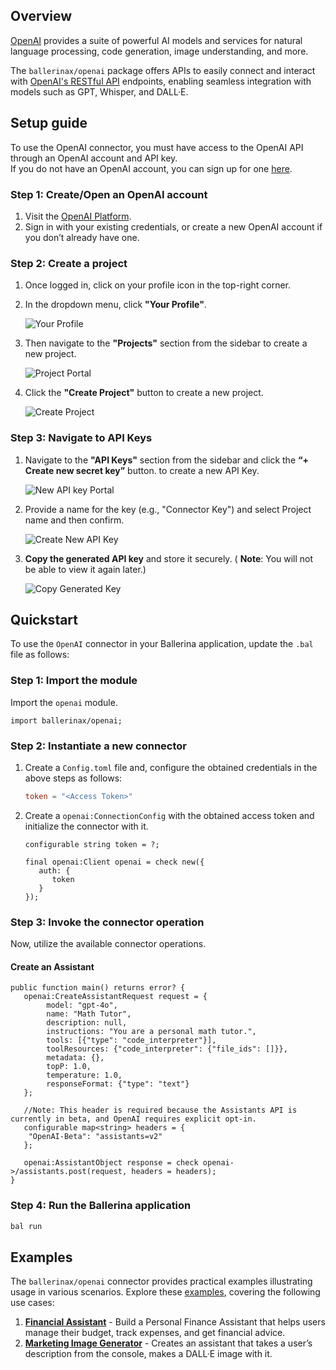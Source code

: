 ## Overview
[OpenAI](https://openai.com/) provides a suite of powerful AI models and services for natural language processing, code generation, image understanding, and more.

The `ballerinax/openai` package offers APIs to easily connect and interact with [OpenAI's RESTful API](https://openai.com/api/) endpoints, enabling seamless integration with models such as GPT, Whisper, and DALL·E.

## Setup guide
To use the OpenAI connector, you must have access to the OpenAI API through an OpenAI account and API key.  
If you do not have an OpenAI account, you can sign up for one [here](https://platform.openai.com/signup).

### Step 1: Create/Open an OpenAI account
1. Visit the [OpenAI Platform](https://platform.openai.com/).
2. Sign in with your existing credentials, or create a new OpenAI account if you don’t already have one.

### Step 2: Create a project
1. Once logged in, click on your profile icon in the top-right corner.
2. In the dropdown menu, click **"Your Profile"**. 

    ![Your Profile](https://raw.githubusercontent.com/ballerina-platform/module-ballerinax-openai/refs/heads/main/docs/setup/resources/your_profile.png)

3. Then navigate to the **"Projects"** section from the sidebar to create a new project.

   ![Project Portal](https://raw.githubusercontent.com/ballerina-platform/module-ballerinax-openai/refs/heads/main/docs/setup/resources/project_portal.png)

4. Click the **"Create Project"** button to create a new project.

   ![Create Project](https://raw.githubusercontent.com/ballerina-platform/module-ballerinax-openai/refs/heads/main/docs/setup/resources/create_project.png)
   
### Step 3: Navigate to API Keys
1. Navigate to the **"API Keys"** section from the sidebar and click the **“+ Create new secret key”** button. to create a new API Key.

   ![New API key Portal](https://raw.githubusercontent.com/ballerina-platform/module-ballerinax-openai/refs/heads/main/docs/setup/resources/api_key_portal.png)

2. Provide a name for the key (e.g., "Connector Key") and select Project name  and then confirm.

    ![Create New API Key](https://raw.githubusercontent.com/ballerina-platform/module-ballerinax-openai/refs/heads/main/docs/setup/resources/create_api_key.png)
3. **Copy the generated API key** and store it securely.  ( **Note**: You will not be able to view it again later.)

   ![Copy Generated Key](https://raw.githubusercontent.com/ballerina-platform/module-ballerinax-openai/refs/heads/main/docs/setup/resources/copy_key.png)

## Quickstart
To use the `OpenAI` connector in your Ballerina application, update the `.bal` file as follows:

### Step 1: Import the module
Import the `openai` module.

```ballerina
import ballerinax/openai;
```

### Step 2: Instantiate a new connector
1. Create a `Config.toml` file and, configure the obtained credentials in the above steps as follows:

   ```toml
   token = "<Access Token>"
   ```

2. Create a `openai:ConnectionConfig` with the obtained access token and initialize the connector with it.

   ```ballerina
   configurable string token = ?;

   final openai:Client openai = check new({
      auth: {
         token
      }
   });
   ```

### Step 3: Invoke the connector operation
Now, utilize the available connector operations.
#### Create an Assistant
```ballerina
public function main() returns error? {
   openai:CreateAssistantRequest request = {
        model: "gpt-4o",
        name: "Math Tutor",
        description: null,
        instructions: "You are a personal math tutor.",
        tools: [{"type": "code_interpreter"}],
        toolResources: {"code_interpreter": {"file_ids": []}},
        metadata: {},
        topP: 1.0,
        temperature: 1.0,
        responseFormat: {"type": "text"}
   };

   //Note: This header is required because the Assistants API is currently in beta, and OpenAI requires explicit opt-in.
   configurable map<string> headers = {
    "OpenAI-Beta": "assistants=v2"
   };

   openai:AssistantObject response = check openai->/assistants.post(request, headers = headers);
}
```
### Step 4: Run the Ballerina application
```bash
bal run
```

## Examples

The `ballerinax/openai` connector provides practical examples illustrating usage in various scenarios. Explore these [examples](https://github.com/ballerina-platform/module-ballerinax-openai/tree/main/examples), covering the following use cases:

1. [**Financial Assistant**](https://github.com/ballerina-platform/module-ballerinax-openai/tree/main/examples/financial-assistant) - Build a Personal Finance Assistant that helps users manage their budget, track expenses, and get financial advice.
2. [**Marketing Image Generator**](https://github.com/ballerina-platform/module-ballerinax-openai/tree/main/examples/marketing-image-generator) - Creates an assistant that takes a user’s description from the console, makes a DALL·E image with it.
